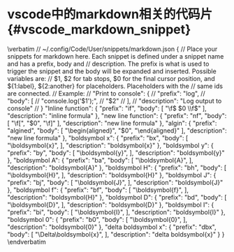 vscode中的markdown相关的代码片{#vscode_markdown_snippet}
=====================================================

\verbatim
//  ~/.config/Code/User/snippets/markdown.json
{
	// Place your snippets for markdown here. Each snippet is defined under a snippet name and has a prefix, body and 
	// description. The prefix is what is used to trigger the snippet and the body will be expanded and inserted. Possible variables are:
	// $1, $2 for tab stops, $0 for the final cursor position, and ${1:label}, ${2:another} for placeholders. Placeholders with the 
	// same ids are connected.
	// Example:
	// "Print to console": {
	// 	"prefix": "log",
	// 	"body": [
	// 		"console.log('$1');",
	// 		"$2"
	// 	],
	// 	"description": "Log output to console"
	// }
	"Inline function": {
		"prefix": "if",
		"body": [
			"\\f$ $0 \\f$"
		],
		"description": "inline formula"
	},
	"new line function": {
		"prefix": "nf",
		"body": [
			"\\f[",
			"$0",
			"\\f]"
		],
		"description": "new line formula"
	},
	"algin": {
		"prefix": "algined",
		"body": [
			"\\begin{aligned}",
			"$0",
			"\\end{aligned}"
		],
		"description": "new line formula"
	},
	"boldsymbol x": {
		"prefix": "bx",
		"body": [
			"\\boldsymbol{x}",
		],
		"description": "boldsymbol{x}"
	},
	"boldsymbol y": {
		"prefix": "by",
		"body": [
			"\\boldsymbol{y}",
		],
		"description": "boldsymbol{y}"
	},
	"boldsymbol A": {
		"prefix": "ba",
		"body": [
			"\\boldsymbol{A}",
		],
		"description": "boldsymbol{A}"
	},
	"boldsymbol H": {
		"prefix": "bh",
		"body": [
			"\\boldsymbol{H}",
		],
		"description": "boldsymbol{H}"
	},
	"boldsymbol J": {
		"prefix": "bj",
		"body": [
			"\\boldsymbol{J}",
		],
		"description": "boldsymbol{J}"
	},
	"boldsymbol f": {
		"prefix": "bf",
		"body": [
			"\\boldsymbol{f}",
		],
		"description": "boldsymbol{H}"
	},
	"boldsymbol D": {
		"prefix": "bd",
		"body": [
			"\\boldsymbol{D}",
		],
		"description": "boldsymbol{D}"
	},
	"boldsymbol I": {
		"prefix": "bi",
		"body": [
			"\\boldsymbol{I}",
		],
		"description": "boldsymbol{I}"
	},
	"boldsymbol 0": {
		"prefix": "b0",
		"body": [
			"\\boldsymbol{0}",
		],
		"description": "boldsymbol{0}"
	},
	"delta boldsymbol x": {
		"prefix": "dbx",
		"body": [
			"\\Delta\\boldsymbol{x}",
		],
		"description": "delta boldsymbol{x}"
	}
}
\endverbatim